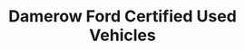 ---
title: "Damerow Ford Certified Used Vehicles"
url: /beaverton/damerow-ford-certified-used-vehicles/
shop: car
---